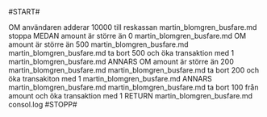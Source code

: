 #START#

OM användaren adderar 10000 till reskassan
martin_blomgren_busfare.md stoppa
MEDAN amount är större än 0
martin_blomgren_busfare.md OM amount är större än 500
martin_blomgren_busfare.md martin_blomgren_busfare.md ta bort 500 och öka transaktion med 1
martin_blomgren_busfare.md ANNARS OM amount är större än 200
martin_blomgren_busfare.md martin_blomgren_busfare.md ta bort 200 och öka transakiton med 1
martin_blomgren_busfare.md ANNARS
martin_blomgren_busfare.md martin_blomgren_busfare.md ta bort 100 från amount och öka transaktion med 1
RETURN
martin_blomgren_busfare.md consol.log
#STOPP#
